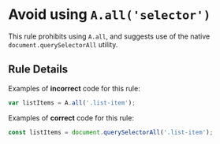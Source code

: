 # Avoid using `A.all('selector')`

This rule prohibits using `A.all`, and suggests use of the native `document.querySelectorAll` utility.

## Rule Details

Examples of **incorrect** code for this rule:

```js
var listItems = A.all('.list-item');
```

Examples of **correct** code for this rule:

```js
const listItems = document.querySelectorAll('.list-item');
```
